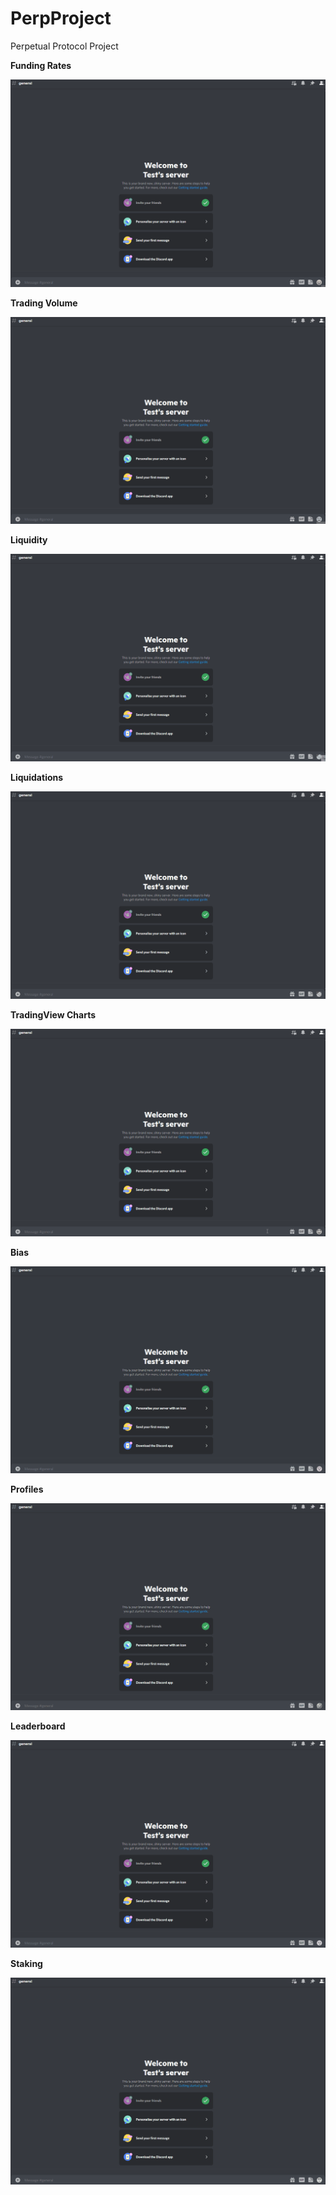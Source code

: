 # PerpProject
Perpetual Protocol Project

**Funding Rates**

![Funding Rates](assets/funding_rate_chart.gif)



**Trading Volume**

![Volume](assets/volume.gif)



**Liquidity**

![Liquidity](assets/liquidity.gif)



**Liquidations**

![Liquidations](assets/liquidations.gif)



**TradingView Charts**

![TradingView Charts](assets/tradingview_chart.gif)



**Bias**

![Bias](assets/bias.gif)



**Profiles**

![Profiles](assets/profile.gif)



**Leaderboard**

![Leaderboard](assets/leaderboard.gif)



**Staking**

![Staking](assets/staking.gif)
